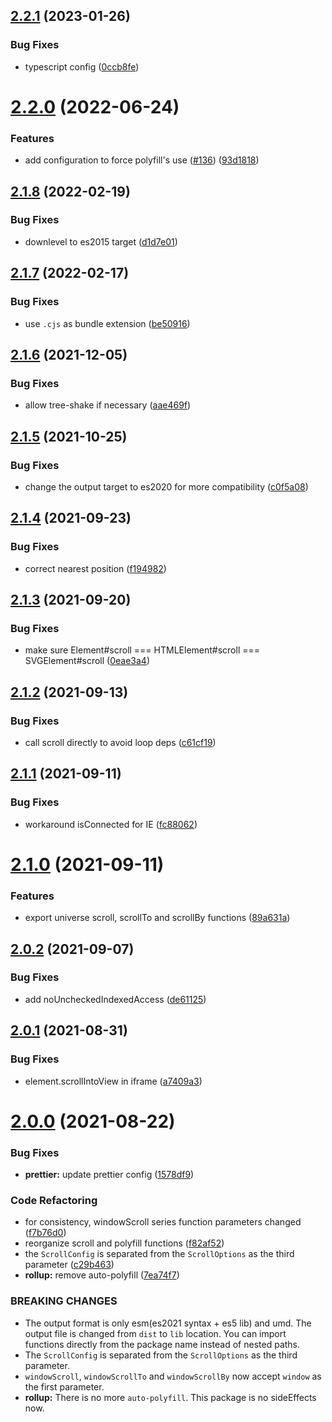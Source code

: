 ## [2.2.1](https://github.com/magic-akari/seamless-scroll-polyfill/compare/v2.2.0...v2.2.1) (2023-01-26)


### Bug Fixes

* typescript config ([0ccb8fe](https://github.com/magic-akari/seamless-scroll-polyfill/commit/0ccb8fee7f51a3f9cc4ae9339db083e4d3a3d7e8))

# [2.2.0](https://github.com/magic-akari/seamless-scroll-polyfill/compare/v2.1.8...v2.2.0) (2022-06-24)


### Features

* add configuration to force polyfill's use ([#136](https://github.com/magic-akari/seamless-scroll-polyfill/issues/136)) ([93d1818](https://github.com/magic-akari/seamless-scroll-polyfill/commit/93d1818721bb1aa87859f033deaf2408b67a2797))

## [2.1.8](https://github.com/magic-akari/seamless-scroll-polyfill/compare/v2.1.7...v2.1.8) (2022-02-19)


### Bug Fixes

* downlevel to es2015 target ([d1d7e01](https://github.com/magic-akari/seamless-scroll-polyfill/commit/d1d7e0163f3f60230860cbd872ab07fca3145f72))

## [2.1.7](https://github.com/magic-akari/seamless-scroll-polyfill/compare/v2.1.6...v2.1.7) (2022-02-17)


### Bug Fixes

* use `.cjs` as bundle extension ([be50916](https://github.com/magic-akari/seamless-scroll-polyfill/commit/be50916c448fc4856464767a9fb20e3e318aa094))

## [2.1.6](https://github.com/magic-akari/seamless-scroll-polyfill/compare/v2.1.5...v2.1.6) (2021-12-05)


### Bug Fixes

* allow tree-shake if necessary ([aae469f](https://github.com/magic-akari/seamless-scroll-polyfill/commit/aae469f61abd921e40ebe87133011774e4be0d37))

## [2.1.5](https://github.com/magic-akari/seamless-scroll-polyfill/compare/v2.1.4...v2.1.5) (2021-10-25)


### Bug Fixes

* change the output target to es2020 for more compatibility ([c0f5a08](https://github.com/magic-akari/seamless-scroll-polyfill/commit/c0f5a08c19f3a2b7f467b7f227be04db2f27910d))

## [2.1.4](https://github.com/magic-akari/seamless-scroll-polyfill/compare/v2.1.3...v2.1.4) (2021-09-23)


### Bug Fixes

* correct nearest position ([f194982](https://github.com/magic-akari/seamless-scroll-polyfill/commit/f194982537532202d661aa158a006b519f99853d))

## [2.1.3](https://github.com/magic-akari/seamless-scroll-polyfill/compare/v2.1.2...v2.1.3) (2021-09-20)


### Bug Fixes

* make sure Element#scroll === HTMLElement#scroll === SVGElement#scroll ([0eae3a4](https://github.com/magic-akari/seamless-scroll-polyfill/commit/0eae3a48aa89702562c2dd6e51bf0eb95a055245))

## [2.1.2](https://github.com/magic-akari/seamless-scroll-polyfill/compare/v2.1.1...v2.1.2) (2021-09-13)


### Bug Fixes

* call scroll directly to avoid loop deps ([c61cf19](https://github.com/magic-akari/seamless-scroll-polyfill/commit/c61cf19b0e8a47bc2f91da8a9a1fa972eb5c73f3))

## [2.1.1](https://github.com/magic-akari/seamless-scroll-polyfill/compare/v2.1.0...v2.1.1) (2021-09-11)


### Bug Fixes

* workaround isConnected for IE ([fc88062](https://github.com/magic-akari/seamless-scroll-polyfill/commit/fc88062b3870af90c75a39d1c5a34953a79f4079))

# [2.1.0](https://github.com/magic-akari/seamless-scroll-polyfill/compare/v2.0.2...v2.1.0) (2021-09-11)


### Features

* export universe scroll, scrollTo and scrollBy functions ([89a631a](https://github.com/magic-akari/seamless-scroll-polyfill/commit/89a631a41eb25c36b560152ef006fba5439e70e8))

## [2.0.2](https://github.com/magic-akari/seamless-scroll-polyfill/compare/v2.0.1...v2.0.2) (2021-09-07)


### Bug Fixes

* add noUncheckedIndexedAccess ([de61125](https://github.com/magic-akari/seamless-scroll-polyfill/commit/de611259d4f9eab825be9e7260a8afacc12d44cf))

## [2.0.1](https://github.com/magic-akari/seamless-scroll-polyfill/compare/v2.0.0...v2.0.1) (2021-08-31)


### Bug Fixes

* element.scrollIntoView in iframe ([a7409a3](https://github.com/magic-akari/seamless-scroll-polyfill/commit/a7409a3b5ce5629cdcfde729aa84df3278b4308e))

# [2.0.0](https://github.com/magic-akari/seamless-scroll-polyfill/compare/v1.2.4...v2.0.0) (2021-08-22)


### Bug Fixes

* **prettier:** update prettier config ([1578df9](https://github.com/magic-akari/seamless-scroll-polyfill/commit/1578df9a4de46d4dafac3777f59655e19a9e9662))


### Code Refactoring

* for consistency, windowScroll series function parameters changed ([f7b76d0](https://github.com/magic-akari/seamless-scroll-polyfill/commit/f7b76d0577e4ece242fd798d2fc52a49ae98cc8a))
* reorganize scroll and polyfill functions ([f82af52](https://github.com/magic-akari/seamless-scroll-polyfill/commit/f82af529ac5101119fba555f9b69c6f45dabda01))
* the `ScrollConfig` is separated from the `ScrollOptions` as the third parameter ([c29b463](https://github.com/magic-akari/seamless-scroll-polyfill/commit/c29b4637d7741e66d2a2db769848ab87aaf7472b))
* **rollup:** remove auto-polyfill ([7ea74f7](https://github.com/magic-akari/seamless-scroll-polyfill/commit/7ea74f7691be17091963b4708ec311ef892727ea))


### BREAKING CHANGES

* The output format is only esm(es2021 syntax + es5 lib) and umd. The output file is
changed from `dist` to `lib` location. You can import functions directly from the package name
instead of nested paths.
* The `ScrollConfig` is separated from the `ScrollOptions` as the third parameter.
* `windowScroll`, `windowScrollTo` and `windowScrollBy` now accept `window` as the
first parameter.
* **rollup:** There is no more `auto-polyfill`. This package is no sideEffects now.
